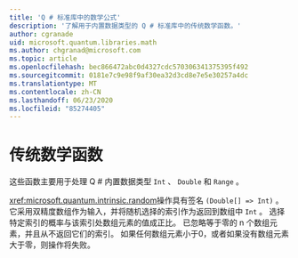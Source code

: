 ```yaml
---
title: 'Q # 标准库中的数学公式'
description: '了解用于内置数据类型的 Q # 标准库中的传统数学函数。'
author: cgranade
uid: microsoft.quantum.libraries.math
ms.author: chgranad@microsoft.com
ms.topic: article
ms.openlocfilehash: bec866472abc0d4327cdc570306341375395f492
ms.sourcegitcommit: 0181e7c9e98f9af30ea32d3cd8e7e5e30257a4dc
ms.translationtype: MT
ms.contentlocale: zh-CN
ms.lasthandoff: 06/23/2020
ms.locfileid: "85274405"
---
```

# <a name="classical-mathematical-functions"></a>传统数学函数 #

这些函数主要用于处理 Q # 内置数据类型 `Int` 、 `Double` 和 `Range` 。

<xref:microsoft.quantum.intrinsic.random>操作具有签名 `(Double[] => Int)` 。
它采用双精度数组作为输入，并将随机选择的索引作为返回到数组中 `Int` 。
选择特定索引的概率与该索引处数组元素的值成正比。 已忽略等于零的 n 个数组元素，并且从不返回它们的索引。
如果任何数组元素小于0，或者如果没有数组元素大于零，则操作将失败。
